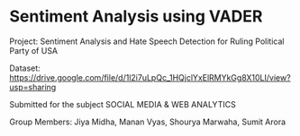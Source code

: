 # Sentiment Analysis using VADER

Project: Sentiment Analysis and Hate Speech Detection for Ruling Political Party of USA

Dataset: https://drive.google.com/file/d/1l2i7uLpQc_1HQjclYxElRMYkGg8X10LI/view?usp=sharing

Submitted for the subject SOCIAL MEDIA & WEB ANALYTICS

Group Members: Jiya Midha, Manan Vyas, Shourya Marwaha, Sumit Arora
